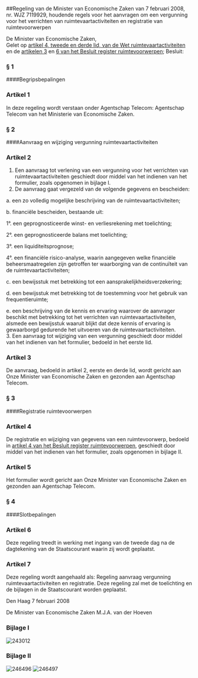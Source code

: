 <meta http-equiv='Content-Type' content='text/html; charset=utf-8' />

##Regeling van de Minister van Economische Zaken van 7 februari 2008, nr. WJZ 7119929, houdende regels voor het aanvragen om een vergunning voor het verrichten van ruimtevaartactiviteiten en registratie van ruimtevoorwerpen

De Minister van Economische Zaken,  
Gelet op [artikel 4, tweede en derde lid, van de Wet ruimtevaartactiviteiten](../../../../../../../../wet/wet/ruimtevaartactiviteiten/BWBR0021418/README.md) en de [artikelen 3](../../../../../../../../AMvB/besluit/register/ruimtevoorwerpen/BWBR0022944/README.md) en [6 van het Besluit register ruimtevoorwerpen](../../../../../../../../AMvB/besluit/register/ruimtevoorwerpen/BWBR0022944/README.md);
Besluit:     
### §  1  

####Begripsbepalingen

### Artikel  1  

In deze regeling wordt verstaan onder Agentschap Telecom: Agentschap Telecom van het Ministerie van Economische Zaken. 

### §  2  

####Aanvraag en wijziging vergunning ruimtevaartactiviteiten

### Artikel  2  

1.  Een aanvraag tot verlening van een vergunning voor het verrichten van ruimtevaartactiviteiten geschiedt door middel van het indienen van het formulier, zoals opgenomen in bijlage I.   
2.  De aanvraag gaat vergezeld van de volgende gegevens en bescheiden: 

a. een zo volledig mogelijke beschrijving van de ruimtevaartactiviteiten;  

b. financiële bescheiden, bestaande uit: 

1°. een geprognosticeerde winst- en verliesrekening met toelichting;  

2°. een geprognosticeerde balans met toelichting;  

3°. een liquiditeitsprognose;  

4°. een financiële risico-analyse, waarin aangegeven welke financiële beheersmaatregelen zijn getroffen ter waarborging van de continuïteit van de ruimtevaartactiviteiten;    

c. een bewijsstuk met betrekking tot een aansprakelijkheidsverzekering;  

d. een bewijsstuk met betrekking tot de toestemming voor het gebruik van frequentieruimte;  

e. een beschrijving van de kennis en ervaring waarover de aanvrager beschikt met betrekking tot het verrichten van ruimtevaartactiviteiten, alsmede een bewijsstuk waaruit blijkt dat deze kennis of ervaring is gewaarborgd gedurende het uitvoeren van de ruimtevaartactiviteiten.     
3.  Een aanvraag tot wijziging van een vergunning geschiedt door middel van het indienen van het formulier, bedoeld in het eerste lid.  

### Artikel  3  

De aanvraag, bedoeld in artikel 2, eerste en derde lid, wordt gericht aan Onze Minister van Economische Zaken en gezonden aan Agentschap Telecom. 

### §  3  

####Registratie ruimtevoorwerpen

### Artikel  4  

De registratie en wijziging van gegevens van een ruimtevoorwerp, bedoeld in [artikel 4 van het Besluit register ruimtevoorwerpen](../../../../../../../../AMvB/besluit/register/ruimtevoorwerpen/BWBR0022944/README.md), geschiedt door middel van het indienen van het formulier, zoals opgenomen in bijlage II. 

### Artikel  5  

Het formulier wordt gericht aan Onze Minister van Economische Zaken en gezonden aan Agentschap Telecom. 

### §  4  

####Slotbepalingen

### Artikel  6  

Deze regeling treedt in werking met ingang van de tweede dag na de dagtekening van de Staatscourant waarin zij wordt geplaatst. 

### Artikel  7  

Deze regeling wordt aangehaald als: Regeling aanvraag vergunning ruimtevaartactiviteiten en registratie. 
Deze regeling zal met de toelichting en de bijlagen in de Staatscourant worden geplaatst.   

Den Haag 
7 februari 2008   

De 
Minister van Economische Zaken 
M.J.A. van der  Hoeven    

### Bijlage I  

![243012](http://wetten.overheid.nl/Illustration/243012)

### Bijlage II  

![246496](http://wetten.overheid.nl/Illustration/246496)
![246497](http://wetten.overheid.nl/Illustration/246497)

